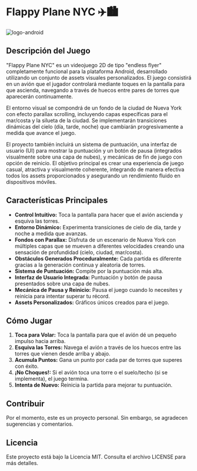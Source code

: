 # **Flappy Plane NYC ✈️🏙️**
![logo-android](https://github.com/user-attachments/assets/24b391ff-d220-4e92-ad39-3e6d868124c7)

## **Descripción del Juego**

"Flappy Plane NYC" es un videojuego 2D de tipo "endless flyer" completamente funcional para la plataforma Android, desarrollado utilizando un conjunto de assets visuales personalizados. El juego consistirá en un avión que el jugador controlará mediante toques en la pantalla para que ascienda, navegando a través de huecos entre pares de torres que aparecerán continuamente.

El entorno visual se compondrá de un fondo de la ciudad de Nueva York con efecto parallax scrolling, incluyendo capas específicas para el mar/costa y la silueta de la ciudad. Se implementarán transiciones dinámicas del cielo (día, tarde, noche) que cambiarán progresivamente a medida que avance el juego.

El proyecto también incluirá un sistema de puntuación, una interfaz de usuario (UI) para mostrar la puntuación y un botón de pausa (integrados visualmente sobre una capa de nubes), y mecánicas de fin de juego con opción de reinicio. El objetivo principal es crear una experiencia de juego casual, atractiva y visualmente coherente, integrando de manera efectiva todos los assets proporcionados y asegurando un rendimiento fluido en dispositivos móviles.

## **Características Principales**

* **Control Intuitivo:** Toca la pantalla para hacer que el avión ascienda y esquiva las torres.  
* **Entorno Dinámico:** Experimenta transiciones de cielo de día, tarde y noche a medida que avanzas.  
* **Fondos con Parallax:** Disfruta de un escenario de Nueva York con múltiples capas que se mueven a diferentes velocidades creando una sensación de profundidad (cielo, ciudad, mar/costa).  
* **Obstáculos Generados Proceduralmente:** Cada partida es diferente gracias a la generación continua y aleatoria de torres.  
* **Sistema de Puntuación:** Compite por la puntuación más alta.  
* **Interfaz de Usuario Integrada:** Puntuación y botón de pausa presentados sobre una capa de nubes.  
* **Mecánica de Pausa y Reinicio:** Pausa el juego cuando lo necesites y reinicia para intentar superar tu récord.  
* **Assets Personalizados:** Gráficos únicos creados para el juego.

## **Cómo Jugar**

1. **Toca para Volar:** Toca la pantalla para que el avión dé un pequeño impulso hacia arriba.  
2. **Esquiva las Torres:** Navega el avión a través de los huecos entre las torres que vienen desde arriba y abajo.  
3. **Acumula Puntos:** Gana un punto por cada par de torres que superes con éxito.  
4. **¡No Choques\!:** Si el avión toca una torre o el suelo/techo (si se implementa), el juego termina.  
5. **Intenta de Nuevo:** Reinicia la partida para mejorar tu puntuación.

## **Contribuir**

Por el momento, este es un proyecto personal. Sin embargo, se agradecen sugerencias y comentarios.

## **Licencia**

Este proyecto está bajo la Licencia MIT. Consulta el archivo LICENSE para más detalles.
